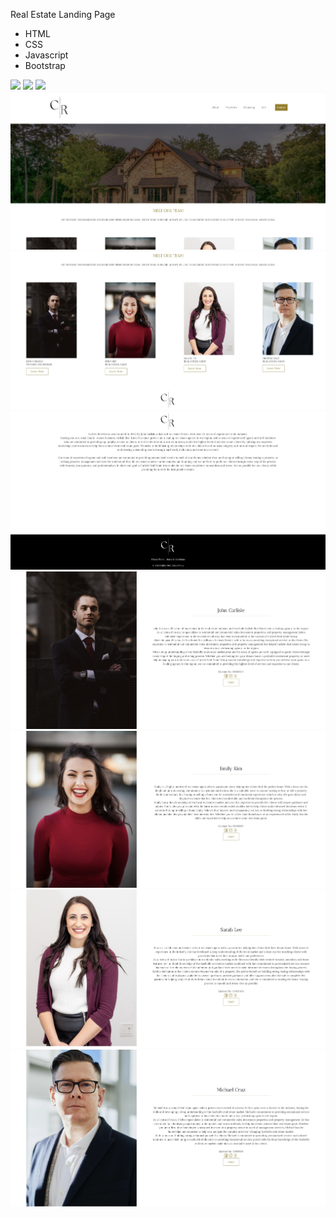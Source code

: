 Real Estate Landing Page

- HTML
- CSS
- Javascript
- Bootstrap

![](images/realestate1.jpg)
![](images/realestate2.jpg)
![](images/realestate3.jpg)
![](images/RE1.jpg)
![](images/RE2.jpg)
![](images/RE3.jpg)
![](images/RE4.jpg)
![](images/RE5.jpg)
![](images/RE6.jpg)
![](images/RE7.jpg)
